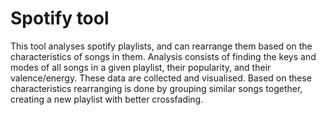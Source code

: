 # Spotify tool
This tool analyses spotify playlists, and can rearrange them based on the characteristics of songs in them. 
Analysis consists of finding the keys and modes of all songs in a given playlist, their popularity, and their valence/energy. These data are collected and visualised. Based on these characteristics rearranging is done by grouping similar songs together, creating a new playlist with better crossfading. 

